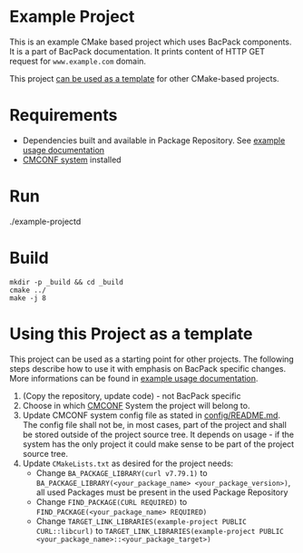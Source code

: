 # Example Project

This is an example CMake based project which uses BacPack components. It is a part of BacPack
documentation. It prints content of HTTP GET request for `www.example.com` domain.

This project [can be used as a template](#using-the-template-project) for other CMake-based projects.

# Requirements

- Dependencies built and available in Package Repository. See [example usage documentation]
- [CMCONF system] installed

# Run

./example-projectd

# Build

```
mkdir -p _build && cd _build
cmake ../
make -j 8
```

# Using this Project as a template

This project can be used as a starting point for other projects. The following steps describe how
to use it with emphasis on BacPack specific changes. More informations can be found in
[example usage documentation](https://bacpack-system.github.io/example_usage).

1. (Copy the repository, update code) - not BacPack specific
2. Choose in which [CMCONF] System the project will belong to.
3. Update CMCONF system config file as stated in [config/README.md]. The config file shall not be,
   in most cases, part of the project and shall be stored outside of the project source tree. It
   depends on usage - if the system has the only project it could make sense to be part of the
   project source tree.
4. Update `CMakeLists.txt` as desired for the project needs:
    - Change `BA_PACKAGE_LIBRARY(curl v7.79.1)` to `BA_PACKAGE_LIBRARY(<your_package_name> <your_package_version>)`,
      all used Packages must be present in the used Package Repository
    - Change `FIND_PACKAGE(CURL REQUIRED)` to `FIND_PACKAGE(<your_package_name> REQUIRED)`
    - Change `TARGET_LINK_LIBRARIES(example-project PUBLIC CURL::libcurl)` to
      `TARGET_LINK_LIBRARIES(example-project PUBLIC <your_package_name>::<your_package_target>)`


[example usage documentation]: https://bacpack-system.github.io/example_usage
[CMCONF system]: ./config/README.md
[config/README.md]: ./config/README.md
[CMCONF]: https://github.com/cmakelib/cmakelib-component-cmconf